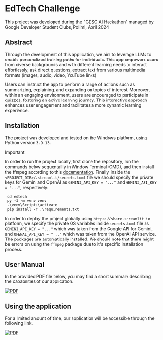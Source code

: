 # EdTech Challenge

This project was developed during the "GDSC AI Hackathon" managed by Google Developer Student Clubs, Polimi, April 2024

## Abstract

Through the development of this application, we aim to leverage LLMs to enable personalized training paths for individuals. This app empowers users from diverse backgrounds and with different learning needs to interact effortlessly, ask direct questions, extract text from various multimedia formats (images, audio, video, YouTube links)

Users can instruct the app to perform a range of actions such as summarizing, explaining, and expanding on topics of interest. Moreover, within an engaging environment, users are encouraged to participate in quizzes, fostering an active learning journey. This interactive approach enhances user engagement and facilitates a more dynamic learning experience.

## Installation
The project was developed and tested on the Windows platform, using Python version `3.9.13`.

> [!IMPORTANT]  
> In order to run the project locally, first clone the repository, run the commands below sequentailly in Window Terminal (CMD), and then install the ffmpeg according to this [documentation](https://www.geeksforgeeks.org/how-to-install-ffmpeg-on-windows). Finally, inside the `<PROJECT_DIR>/.streamlit/secrets.toml` file we should specify the private keys for Gemini and OpenAI as `GEMINI_API_KEY = "..."` and `GEMINI_API_KEY = "..."`, respectively:
>```
>  cd edtech
>  py -3 -m venv venv
>  .\venv\Scripts\activate
>  pip install -r .\requirements.txt
>  ```
> In order to deploy the project globally using `https://share.streamlit.io` platform, we specify the private OS variables inside `secrets.toml` file as `GEMINI_API_KEY = "..."` which was taken from the Google API for Gemini, and `OPENAI_API_KEY = "..."` which was taken from the OpenAI API service. The packages are automatically installed. We should note that there might be errors on using the `ffmpeg` package due to it's specific installation process.

## User Manual

In the provided PDF file below, you may find a short summary describing the capabilities of our application.

[![PDF](https://img.shields.io/badge/File-PDF-red?logo=adobe-acrobat&style=for-the-badge)](https://example.com/path/to/your/file.pdf)

## Using the application

For a limited amount of time, our application will be accessible through the following link.

[![PDF](https://img.shields.io/badge/Project-Link-blue?logo=adobe-acrobat&style=for-the-badge)](https://edtech-llm.streamlit.app/)
